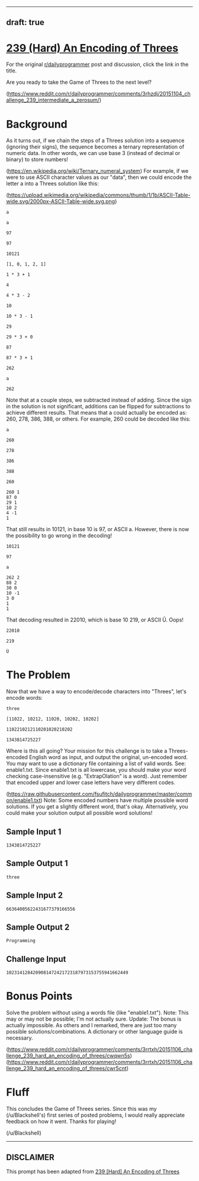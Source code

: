 ---
draft: true
----

# [239 (Hard) An Encoding of Threes](https://www.reddit.com/r/dailyprogrammer/comments/3rrtxh/20151106_challenge_239_hard_an_encoding_of_threes/)

For the original [r/dailyprogrammer](https://www.reddit.com/r/dailyprogrammer/) post and discussion, click the link in the title.

Are you ready to take the Game of Threes to the next level? 

(https://www.reddit.com/r/dailyprogrammer/comments/3rhzdj/20151104_challenge_239_intermediate_a_zerosum/)
# Background
As it turns out, if we chain the steps of a Threes solution into a sequence (ignoring their signs), the sequence becomes a ternary representation of numeric data. In other words, we can use base 3 (instead of decimal or binary) to store numbers! 

(https://en.wikipedia.org/wiki/Ternary_numeral_system)
For example, if we were to use ASCII character values as our "data", then we could encode the letter a into a Threes solution like this:

(https://upload.wikimedia.org/wikipedia/commons/thumb/1/1b/ASCII-Table-wide.svg/2000px-ASCII-Table-wide.svg.png)

```
a
```

```
a
```

```
97
```

```
97
```

```
10121
```

```
[1, 0, 1, 2, 1]
```

```
1 * 3 + 1
```

```
4
```

```
4 * 3 - 2
```

```
10
```

```
10 * 3 - 1
```

```
29
```

```
29 * 3 + 0
```

```
87
```

```
87 * 3 + 1
```

```
262
```

```
a
```

```
262
```
Note that at a couple steps, we subtracted instead of adding. Since the sign in the solution is not significant, additions can be flipped for subtractions to achieve different results. That means that a could actually be encoded as: 260, 278, 386, 388, or others. For example, 260 could be decoded like this:


```
a
```

```
260
```

```
278
```

```
386
```

```
388
```

```
260
```

```
260 1
87 0
29 1
10 2
4 -1
1
```
That still results in 10121, in base 10 is 97, or ASCII a. However, there is now the possibility to go wrong in the decoding!


```
10121
```

```
97
```

```
a
```

```
262 2
88 2
30 0
10 -1
3 0
1
1
```
That decoding resulted in 22010, which is base 10 219, or ASCII Û. Oops!


```
22010
```

```
219
```

```
Û
```
# The Problem
Now that we have a way to encode/decode characters into "Threes", let's encode words:


```
three
```

```
[11022, 10212, 11020, 10202, 10202]
```

```
1102210212110201020210202
```

```
1343814725227
```
Where is this all going? Your mission for this challenge is to take a Threes-encoded English word as input, and output the original, un-encoded word. You may want to use a dictionary file containing a list of valid words. See: enable1.txt. Since enable1.txt is all lowercase, you should make your word checking case-insensitive (e.g. "ExtrapOlation" is a word). Just remember that encoded upper and lower case letters have very different codes.

(https://raw.githubusercontent.com/fsufitch/dailyprogrammer/master/common/enable1.txt)
Note: Some encoded numbers have multiple possible word solutions. If you get a slightly different word, that's okay. Alternatively, you could make your solution output all possible word solutions!

## Sample Input 1

```
1343814725227
```
## Sample Output 1

```
three
```
## Sample Input 2

```
66364005622431677379166556
```
## Sample Output 2

```
Programming
```
## Challenge Input

```
1023141284209081472421723187973153755941662449
```
# Bonus Points
Solve the problem without using a words file (like "enable1.txt"). Note: This may or may not be possible; I'm not actually sure. Update: The bonus is actually impossible. As others and I remarked, there are just too many possible solutions/combinations. A dictionary or other language guide is necessary.

(https://www.reddit.com/r/dailyprogrammer/comments/3rrtxh/20151106_challenge_239_hard_an_encoding_of_threes/cwqwn5s)
(https://www.reddit.com/r/dailyprogrammer/comments/3rrtxh/20151106_challenge_239_hard_an_encoding_of_threes/cwr5cnt)
# Fluff
This concludes the Game of Threes series. Since this was my (/u/Blackshell's) first series of posted problems, I would really appreciate feedback on how it went. Thanks for playing!

(/u/Blackshell)

----
## **DISCLAIMER**
This prompt has been adapted from [239 [Hard] An Encoding of Threes](https://www.reddit.com/r/dailyprogrammer/comments/3rrtxh/20151106_challenge_239_hard_an_encoding_of_threes/
)

